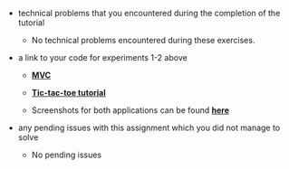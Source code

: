 * technical problems that you encountered during the completion of the tutorial
    - No technical problems encountered during these exercises.

* a link to your code for experiments 1-2 above
    - [**MVC**](https://github.com/Severinzz/DAT250/tree/exp6/exp6/MVC)
    - [**Tic-tac-toe tutorial**](https://github.com/Severinzz/DAT250/tree/exp6/exp6/react-tic-tac-toe)
    
    - Screenshots for both applications can be found [**here**](https://github.com/Severinzz/DAT250/tree/exp6/exp6/SC)

* any pending issues with this assignment which you did not manage to solve
    - No pending issues
